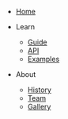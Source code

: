 - [Home](/)

- Learn
  - [Guide](/guide/user-guide/introduction)
  - [API](/api/)
  - [Examples](/examples/)

- About
  - [History](/history)
  - [Team](/team)
  - [Gallery](/gallery)
